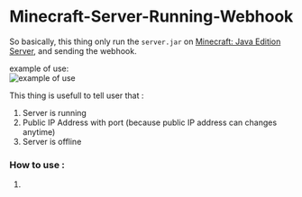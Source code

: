 # Minecraft-Server-Running-Webhook

So basically, this thing only run the `server.jar` on [Minecraft: Java Edition Server](https://www.minecraft.net/en-us/download/server/), and sending the webhook.

example of use: <br/>
![example of use](https://github.com/pranapramudita/Minecraft-Server-Running-Webhook/blob/master/example%20of%20use.JPG?raw=true)

This thing is usefull to tell user that : 
1. Server is running 
2. Public IP Address with port (because public IP address can changes anytime)
3. Server is offline

### How to use :
1. 
